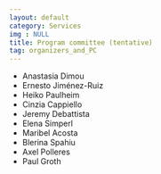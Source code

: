 ```yaml
---
layout: default
category: Services
img : NULL
title: Program committee (tentative)
tag: organizers_and_PC
---
```


- Anastasia Dimou
- Ernesto Jiménez-Ruiz 
- Heiko Paulheim
- Cinzia Cappiello 
- Jeremy Debattista
- Elena Simperl
- Maribel Acosta
- Blerina Spahiu
- Axel Polleres
- Paul Groth
